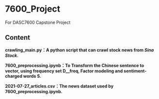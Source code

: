 # 7600_Project
For DASC7600 Capstone Project

## Content
**crawling_main.py：A python script that can crawl stock news from *Sina Stock*.**

**7600_preprocessing.ipynb：To Transform the Chinese sentence to vector, using frequency set D__freq, Factor modeling and sentiment-charged words S.**

**2021-07-27_articles.csv：The news dataset used by 7600_preprocessing.ipynb.**
